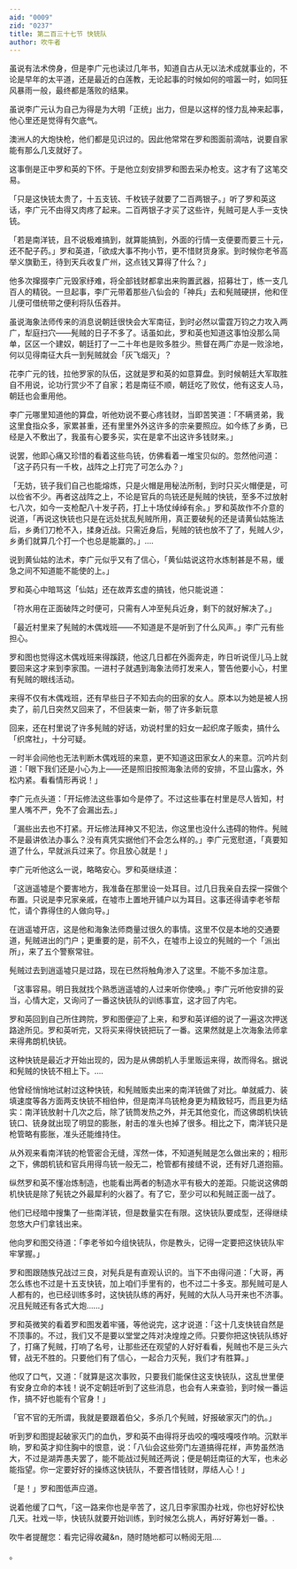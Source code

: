 ```yaml
---
aid: "0009"
zid: "0237"
title: 第二百三十七节 快铳队
author: 吹牛者
---
```


虽说有法术傍身，但是李广元也读过几年书，知道自古从无以法术成就事业的，不论是早年的太平道，还是最近的白莲教，无论起事的时候如何的喧嚣一时，如同狂风暴雨一般，最终都是落败的结果。

虽说李广元认为自己为得是为大明「正统」出力，但是以这样的怪力乱神来起事，他心里还是觉得有欠底气。

澳洲人的大炮快枪，他们都是见识过的。因此他常常在罗和图面前滴咕，说要自家能有那么几支就好了。

这事倒是正中罗和英的下怀。于是他立刻安排罗和图去采办枪支。这才有了这笔交易。

「只是这快铳太贵了，十五支铳、千枚铳子就要了二百两银子。」听了罗和英这话，李广元不由得又肉疼了起来。二百两银子才买了这些许，髡贼可是人手一支快铳。

「若是南洋铳，且不说极难搞到，就算能搞到，外面的行情一支便要而要三十元，还不配子药。」罗和英道，「欲成大事不拘小节，更不惜财货身家。到时候你老爷高举义旗勤王，待到天兵收复广州，这点钱又算得了什么？」

他多次撺掇李广元毁家纾难，将全部钱财都拿出来购置武器，招募壮丁，练一支几百人的精锐。一旦起事，李广元带着那些八仙会的「神兵」去和髡贼硬拼，他和侄儿便可借统带之便利将队伍吞并。

虽说海象法师传来的消息说朝廷很快会大军南征，到时必然以雷霆万钧之力攻入两广，犁庭扫穴――髡贼的日子不多了。话虽如此，罗和英也知道这事怕没那么简单，区区一个建奴，朝廷打了一二十年也是败多胜少。熊督在两广亦是一败涂地，何以见得南征大兵一到髡贼就会「灰飞烟灭」？

花李广元的钱，拉他罗家的队伍，这就是罗和英的如意算盘。到时候朝廷大军取胜自不用说，论功行赏少不了自家；若是南征不顺，朝廷吃了败仗，他有这支人马，朝廷也会重用他。

李广元哪里知道他的算盘，听他劝说不要心疼钱财，当即苦笑道：「不瞒贤弟，我这里食指众多，家累甚重，还有里里外外这许多的宗亲要照应。如今练了乡勇，已经是入不敷出了，我虽有心要多买，实在是拿不出这许多钱财来。」

说罢，他即心痛又珍惜的看着这些鸟铳，仿佛看着一堆宝贝似的。忽然他问道：「这子药只有一千枚，战阵之上打完了可怎么办？」

「无妨，铳子我们自己也能熔炼，只是火帽是用秘法所制，到时只买火帽便是，可以俭省不少。再者这战阵之上，不论是官兵的鸟铳还是髡贼的快铳，至多不过放射七八次，如今一支枪配八十发子药，打上十场仗绰绰有余。」罗和英故作不介意的说道，「再说这快铳也只是在远处扰乱髡贼所用，真正要破髡的还是请黄仙姑施法后，乡勇们刀枪不入，揉身近战。只需近身后，髡贼的铳也放不了了，髡贼人少，乡勇们就算几个打一个也总是能赢的。」….

说到黄仙姑的法术，李广元似乎又有了信心，「黄仙姑说这符水炼制甚是不易，缓急之间不知道能不能使的上。」

罗和英心中暗骂这「仙姑」还在故弄玄虚的搞钱，他只能说道：

「符水用在正面破阵之时便可，只需有人冲至髡兵近身，剩下的就好解决了。」

「最近村里来了髡贼的木偶戏班――不知道是不是听到了什么风声。」李广元有些担心。

罗和图也觉得这木偶戏班来得蹊跷，他这几日都在外面奔走，昨日听说侄儿马上就要回来这才来到李家围。一进村子就遇到海象法师打发来人，警告他要小心，村里有髡贼的眼线活动。

来得不仅有木偶戏班，还有早些日子不知去向的田家的女人。原本以为她是被人拐卖了，前几日突然又回来了，不但装束一新，带了许多新玩意

回来，还在村里说了许多髡贼的好话，劝说村里的妇女一起织席子贩卖，搞什么「织席社」，十分可疑。

一时半会间他也无法判断木偶戏班的来意，更不知道这田家女人的来意。沉吟片刻道：「眼下我们还是小心为上――还是照旧按照海象法师的安排，不显山露水，外松内紧。看看情形再说！」

李广元点头道：「开坛修法这些事如今是停了。不过这些事在村里是尽人皆知，村里人嘴不严，免不了会漏出去。」

「漏些出去也不打紧。开坛修法拜神又不犯法，你这里也没什么违碍的物件。髡贼不是最讲依法办事么？没有真凭实据他们不会怎么样的。」李广元宽慰道，「真要知道了什么，早就派兵过来了。你且放心就是！」

李广元听他这么一说，略略安心。罗和英继续道：

「这逍遥墟是个要害地方，我准备在那里设一处耳目。过几日我亲自去探一探做个布置。只说是李兄家亲戚，在墟市上置地开铺户以为耳目。这事还得请李老爷帮忙，请个靠得住的人做向导。」

在逍遥墟开店，这是他和海象法师商量过很久的事情。这里不仅是本地的交通要道，髡贼进出的门户；更重要的是，前不久，在墟市上设立的髡贼的一个「派出所」，来了五个警察常驻。

髡贼过去到逍遥墟只是过路，现在已然将触角渗入了这里。不能不多加注意。

「这事容易。明日我就找个熟悉逍遥墟的人过来听你使唤。」李广元听他安排的妥当，心情大定，又询问了一番这快铳队的训练事宜，这才回了内宅。

罗和英回到自己所住跨院，罗和图便迎了上来，和罗和英详细的说了一遍这次押送路途所见。罗和英听完，又将买来得快铳把玩了一番。这果然就是上次海象法师拿来得弗朗机快铳。

这种快铳是最近才开始出现的，因为是从佛朗机人手里贩运来得，故而得名。据说和髡贼的快铳不相上下。….

他曾经悄悄地试射过这种快铳，和髡贼贩卖出来的南洋铳做了对比。单就威力、装填速度等各方面两支快铳不相伯仲，但是南洋鸟铳枪身更为精致轻巧，而且更为结实：南洋铳放射十几次之后，除了铳筒发热之外，并无其他变化，而这佛朗机快铳铳口、铳身就出现了明显的膨胀，射击的准头也掉了很多。相比之下，南洋铳只是枪管略有膨胀，准头还能维持住。

从外观来看南洋铳的枪管密合无缝，浑然一体，不知道髡贼是怎么做出来的；相形之下，佛朗机铳和官兵用得鸟铳一般无二，枪管都有接缝不说，还有好几道抱箍。

纵然罗和英不懂冶炼制造，也能看出两者的制造水平有极大的差距。只能说这佛朗机快铳是除了髡铳之外最犀利的火器了。有了它，至少可以和髡贼正面一战了。

他们已经暗中搜集了一些南洋铳，但是数量实在有限。这快铳队要成型，还得继续忽悠大户们拿钱出来。

他向罗和图交待道：「李老爷如今组快铳队，你是教头，记得一定要把这快铳队牢牢掌握。」

罗和图跟随族兄战过三良，对髡兵是有直观认识的。当下不由得问道：「大哥，再怎么练也不过是十五支快铳，加上咱们手里有的，也不过二十多支。那髡贼可是人人都有的，也已经训练多时，这快铳队练的再好，髡贼的大队人马开来也不济事。况且髡贼还有各式大炮……」

罗和英微笑的看着罗和图发着牢骚，等他说完，这才说道：「这十几支快铳自然是不顶事的。不过，我们又不是要以堂堂之阵对决煌煌之师。只要你把这快铳队练好了，打痛了髡贼，打响了名号，让那些还在观望的人好好看看，髡贼也不是三头六臂，战无不胜的。只要他们有了信心，一起合力灭髡，我们才有胜算。」

他叹了口气，又道：「就算是这次事败，只要我们能保住这支快铳队，这乱世里便有安身立命的本钱！说不定朝廷听到了这些消息，也会有人来查验，到时候一番运作，搞不好也能有个官身！」

「官不官的无所谓，我就是要跟着伯父，多杀几个髡贼，好报破家灭门的仇。」

听到罗和图提起破家灭门的血仇，罗和英不由得将牙齿咬的嘎吱嘎吱作响。沉默半晌，罗和英才抑住胸中的恨意，说：「八仙会这些旁门左道搞得花样，声势虽然浩大，不过是湖弄愚夫罢了，能不能战过髡贼还两说；便是朝廷南征的大军，也未必能指望。你一定要好好的操练这快铳队，不要吝惜钱财，厚结人心！」

「是！」罗和图低声应道。

说着他缓了口气，「这一路来你也是辛苦了，这几日李家围办社戏，你也好好松快几天。社戏一毕，快铳队就要开始训练，到时候怎么挑人，再好好筹划一番。.

吹牛者提醒您：看完记得收藏&n，随时随地都可以畅阅无阻....

。

